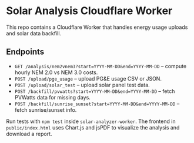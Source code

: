 # Solar Analysis Cloudflare Worker

This repo contains a Cloudflare Worker that handles energy usage uploads and solar data backfill.

## Endpoints
- `GET /analysis/nem2vnem3?start=YYYY-MM-DD&end=YYYY-MM-DD` – compute hourly NEM 2.0 vs NEM 3.0 costs.
- `POST /upload/pge_usage` – upload PG&E usage CSV or JSON.
- `POST /upload/solar_test` – upload solar panel test data.
- `POST /backfill/pvwatts?start=YYYY-MM-DD&end=YYYY-MM-DD` – fetch PVWatts data for missing days.
- `POST /backfill/sunrise_sunset?start=YYYY-MM-DD&end=YYYY-MM-DD` – fetch sunrise/sunset info.

Run tests with `npm test` inside `solar-analyzer-worker`.
The frontend in `public/index.html` uses Chart.js and jsPDF to visualize the analysis and download a report.

